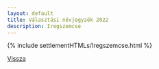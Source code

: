 ```yaml
---
layout: default
title: Választási névjegyzék 2022
description: Iregszemcse
---
```


{% include settlementHTMLs/Iregszemcse.html %}

[Vissza](./)